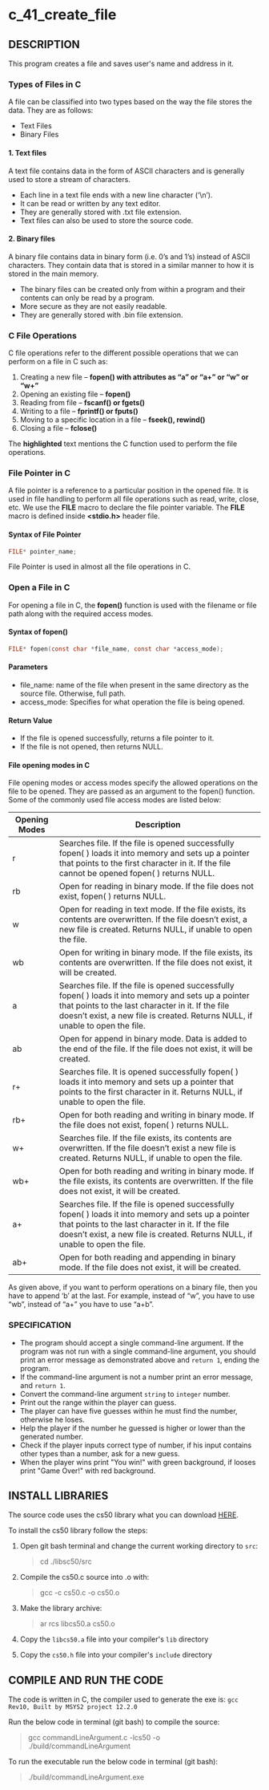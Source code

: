 # c_41_create_file

## DESCRIPTION

This program creates a file and saves user's name and address in it.

### Types of Files in C

A file can be classified into two types based on the way the file stores the data. They are as follows:

- Text Files
- Binary Files

#### 1. Text files

A text file contains data in the form of ASCII characters and is generally used to store a stream of characters.

- Each line in a text file ends with a new line character (‘\n’).
- It can be read or written by any text editor.
- They are generally stored with .txt file extension.
- Text files can also be used to store the source code.

#### 2. Binary files

A binary file contains data in binary form (i.e. 0’s and 1’s) instead of ASCII characters. They contain data that is stored in a similar manner to how it is stored in the main memory.

- The binary files can be created only from within a program and their contents can only be read by a program.
- More secure as they are not easily readable.
- They are generally stored with .bin file extension.

### C File Operations

C file operations refer to the different possible operations that we can perform on a file in C such as:

1. Creating a new file – **fopen() with attributes as “a” or “a+” or “w” or “w+”**
2. Opening an existing file – **fopen()**
3. Reading from file – **fscanf() or fgets()**
4. Writing to a file – **fprintf() or fputs()**
5. Moving to a specific location in a file – **fseek(), rewind()**
6. Closing a file – **fclose()**

The **highlighted** text mentions the C function used to perform the file operations.

### File Pointer in C

A file pointer is a reference to a particular position in the opened file. It is used in file handling to perform all file operations such as read, write, close, etc. We use the **FILE** macro to declare the file pointer variable. The **FILE** macro is defined inside **<stdio.h>** header file.

#### Syntax of File Pointer

```c
FILE* pointer_name;
```

File Pointer is used in almost all the file operations in C.

### Open a File in C

For opening a file in C, the **fopen()** function is used with the filename or file path along with the required access modes.

#### Syntax of fopen()

```c
FILE* fopen(const char *file_name, const char *access_mode);
```

#### Parameters

- file_name: name of the file when present in the same directory as the source file. Otherwise, full path.
- access_mode: Specifies for what operation the file is being opened.

#### Return Value

- If the file is opened successfully, returns a file pointer to it.
- If the file is not opened, then returns NULL.

#### File opening modes in C

File opening modes or access modes specify the allowed operations on the file to be opened. They are passed as an argument to the fopen() function. Some of the commonly used file access modes are listed below:

| Opening Modes | Description |
|---------------|-------------|
| r | Searches file. If the file is opened successfully fopen( ) loads it into memory and sets up a pointer that points to the first character in it. If the file cannot be opened fopen( ) returns NULL. |
| rb | Open for reading in binary mode. If the file does not exist, fopen( ) returns NULL. |
| w | Open for reading in text mode. If the file exists, its contents are overwritten. If the file doesn’t exist, a new file is created. Returns NULL, if unable to open the file. |
| wb | Open for writing in binary mode. If the file exists, its contents are overwritten. If the file does not exist, it will be created. |
| a | Searches file. If the file is opened successfully fopen( ) loads it into memory and sets up a pointer that points to the last character in it. If the file doesn’t exist, a new file is created. Returns NULL, if unable to open the file. |
| ab | Open for append in binary mode. Data is added to the end of the file. If the file does not exist, it will be created. |
| r+ | Searches file. It is opened successfully fopen( ) loads it into memory and sets up a pointer that points to the first character in it. Returns NULL, if unable to open the file. |
| rb+ | Open for both reading and writing in binary mode. If the file does not exist, fopen( ) returns NULL. |
| w+ | Searches file. If the file exists, its contents are overwritten. If the file doesn’t exist a new file is created. Returns NULL, if unable to open the file. |
| wb+ | Open for both reading and writing in binary mode. If the file exists, its contents are overwritten. If the file does not exist, it will be created. |
| a+ | Searches file. If the file is opened successfully fopen( ) loads it into memory and sets up a pointer that points to the last character in it. If the file doesn’t exist, a new file is created. Returns NULL, if unable to open the file. |
| ab+ | Open for both reading and appending in binary mode. If the file does not exist, it will be created. |

As given above, if you want to perform operations on a binary file, then you have to append ‘b’ at the last. For example, instead of “w”, you have to use “wb”, instead of “a+” you have to use “a+b”.

### SPECIFICATION

- The program should accept a single command-line argument. If the program was not run with a single command-line argument, you should print an error message as demonstrated above and `return 1`, ending the program.
- If the command-line argument is not a number print an error message, and `return 1`.
- Convert the command-line argument `string` to `integer` number.
- Print out the range within the player can guess.
- The player can have five guesses within he must find the number, otherwise he loses.
- Help the player if the number he guessed is higher or lower than the generated number.
- Check if the player inputs correct type of number, if his input contains other types than a number, ask for a new guess.
- When the player wins print "You win!" with green background, if looses print "Game Over!" with red background.

## INSTALL LIBRARIES

The source code uses the cs50 library what you can download [HERE](https://github.com/cs50/libcs50).

To install the cs50 library follow the steps:

1. Open git bash terminal and change the current working directory to `src`:  
   > cd ./libsc50/src

2. Compile the cs50.c source into .o with:
   > gcc -c cs50.c -o cs50.o

3. Make the library archive:  
   > ar rcs libcs50.a cs50.o

4. Copy the `libcs50.a` file into your compiler's `lib` directory

5. Copy the `cs50.h` file into your compiler's `include` directory

## COMPILE AND RUN THE CODE

The code is written in C, the compiler used to generate the exe is: `gcc Rev10, Built by MSYS2 project 12.2.0`

Run the below code in terminal (git bash) to compile the source:

> gcc commandLineArgument.c -lcs50 -o ./build/commandLineArgument

To run the executable run the below code in terminal (git bash):

> ./build/commandLineArgument.exe
